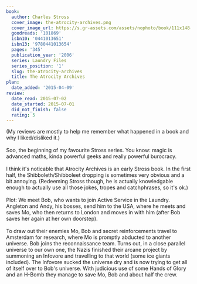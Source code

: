 ```yaml
---
book:
  author: Charles Stross
  cover_image: the-atrocity-archives.png
  cover_image_url: https://s.gr-assets.com/assets/nophoto/book/111x148-bcc042a9c91a29c1d680899eff700a03.png
  goodreads: '101869'
  isbn10: '0441013651'
  isbn13: '9780441013654'
  pages: '345'
  publication_year: '2006'
  series: Laundry Files
  series_position: '1'
  slug: the-atrocity-archives
  title: The Atrocity Archives
plan:
  date_added: '2015-04-09'
review:
  date_read: 2015-07-02
  date_started: 2015-07-01
  did_not_finish: false
  rating: 5
---
```


(My reviews are mostly to help me remember what happened in a book and why I liked/disliked it.)<br /><br />Soo, the beginning of my favourite Stross series. You know: magic is advanced maths, kinda powerful geeks and really powerful burocracy.<br /><br />I think it's noticable that Atrocity Archives is an early Stross book. In the first half, the Shibboleth/Shibboleet dropping is sometimes very obvious and a bit annoying. (Redeeming Stross though, he is actually knowledgable enough to actually use all those jokes, tropes and catchphrases, so it's ok.)<br /><br />Plot: We meet Bob, who wants to join Active Service in the Laundry. Angleton and Andy, his bosses, send him to the USA, where he meets and saves Mo, who then returns to London and moves in with him (after Bob saves her again at her own doorstep).<br /><br />To draw out their enemies Mo, Bob and secret reinforcements travel to Amsterdam for research, where Mo is promptly abducted to another universe. Bob joins the reconnaissance team. Turns out, in a close parallel universe to our own one, the Nazis finished their arcane project by summoning an Infovore and travelling to that world (some ice giants included). The Infovore sucked the universe dry and is now trying to get all of itself over to Bob's universe. With judicious use of some Hands of Glory and an H-Bomb they manage to save Mo, Bob and about half the crew.
